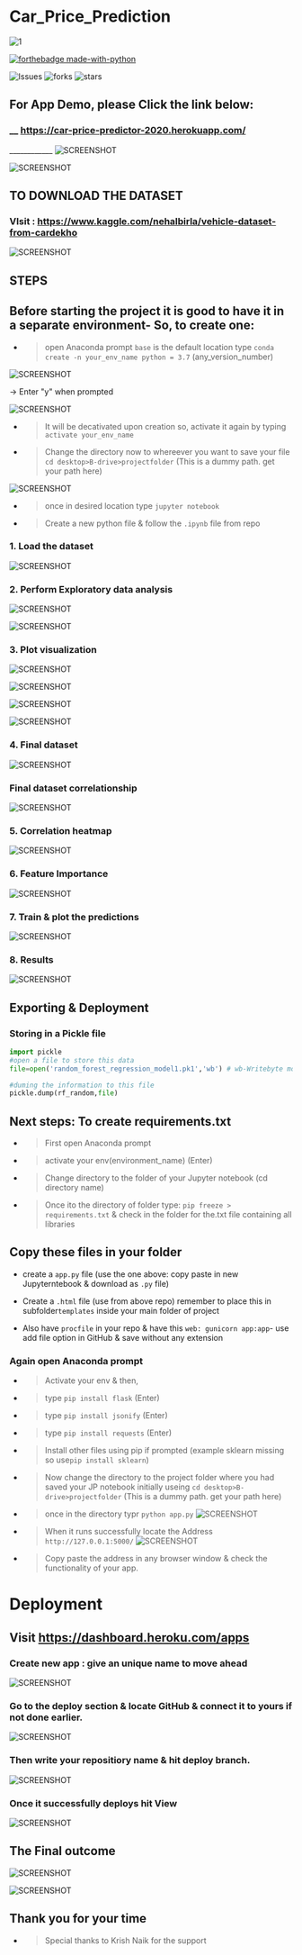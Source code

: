 # Car_Price_Prediction

![1](https://github-readme-stats.vercel.app/api/top-langs/?username=mohammedaz33m&theme=blue-green)

[![forthebadge made-with-python](http://ForTheBadge.com/images/badges/made-with-python.svg)](https://www.python.org/)


![Issues](https://img.shields.io/github/issues/mohammedaz33m/Car_Price_Prediction?style=plastic) ![forks](https://img.shields.io/github/forks/mohammedaz33m/Car_Price_Prediction?style=plastic) ![stars](https://img.shields.io/github/stars/mohammedaz33m/Car_Price_Prediction?style=plastic)

## For App Demo, please Click the link below:
### __ https://car-price-predictor-2020.herokuapp.com/

 ____________ ![SCREENSHOT](https://github.com/mohammedaz33m/Car_Price_Prediction/blob/main/Images/app_layout.JPG) 

![SCREENSHOT](https://github.com/mohammedaz33m/Car_Price_Prediction/blob/main/Images/htmledit.JPG)



## TO DOWNLOAD THE DATASET 
### VIsit : https://www.kaggle.com/nehalbirla/vehicle-dataset-from-cardekho

![SCREENSHOT](https://github.com/mohammedaz33m/Car_Price_Prediction/blob/main/Images/Kaggle_data.JPG)

## STEPS

## Before starting the project it is good to have it in a separate environment- So, to create one:

- > open Anaconda prompt ```base``` is the default location type ```conda create -n your_env_name python = 3.7``` (any_version_number)

![SCREENSHOT](https://github.com/mohammedaz33m/Car_Price_Prediction/blob/main/Images/a0.JPG)

-> Enter "y" when prompted 

![SCREENSHOT](https://github.com/mohammedaz33m/Car_Price_Prediction/blob/main/Images/a1.JPG)

- > It will be decativated upon creation so, activate it again by typing ```activate your_env_name```

- > Change the directory now to whereever you want to save your file ```cd desktop>B-drive>projectfolder```  (This is a dummy path. get your path here) 

![SCREENSHOT](https://github.com/mohammedaz33m/Car_Price_Prediction/blob/main/Images/path.JPG)

- > once in desired location type  ```jupyter notebook```

- > Create a new python file & follow the ```.ipynb``` file from repo

### 1. Load the dataset 
![SCREENSHOT](https://github.com/mohammedaz33m/Car_Price_Prediction/blob/main/Images/initialdata.JPG)

### 2. Perform Exploratory data analysis 
![SCREENSHOT](https://github.com/mohammedaz33m/Car_Price_Prediction/blob/main/Images/nullcheck.JPG)  

![SCREENSHOT](https://github.com/mohammedaz33m/Car_Price_Prediction/blob/main/Images/describe.JPG)  

### 3. Plot visualization
![SCREENSHOT](https://github.com/mohammedaz33m/Car_Price_Prediction/blob/main/Images/owner.JPG)   

![SCREENSHOT](https://github.com/mohammedaz33m/Car_Price_Prediction/blob/main/Images/year.JPG)

![SCREENSHOT](https://github.com/mohammedaz33m/Car_Price_Prediction/blob/main/Images/fueltype.JPG)

![SCREENSHOT](https://github.com/mohammedaz33m/Car_Price_Prediction/blob/main/Images/kmdriven.JPG)


### 4. Final dataset 
 ![SCREENSHOT](https://github.com/mohammedaz33m/Car_Price_Prediction/blob/main/Images/finaldata.JPG)

### Final dataset correlationship
 ![SCREENSHOT](https://github.com/mohammedaz33m/Car_Price_Prediction/blob/main/Images/finalcorr.JPG)
 
### 5. Correlation heatmap
 ![SCREENSHOT](https://github.com/mohammedaz33m/Car_Price_Prediction/blob/main/Images/corrheatmap.JPG)
 
### 6. Feature Importance 
 ![SCREENSHOT](https://github.com/mohammedaz33m/Car_Price_Prediction/blob/main/Images/featureimp.JPG)

### 7. Train & plot the predictions
 ![SCREENSHOT](https://github.com/mohammedaz33m/Car_Price_Prediction/blob/main/Images/predictions.JPG)
 
### 8. Results 
 ![SCREENSHOT](https://github.com/mohammedaz33m/Car_Price_Prediction/blob/main/Images/results.JPG)
 
## Exporting & Deployment

### Storing in a Pickle file

```python
import pickle
#open a file to store this data
file=open('random_forest_regression_model1.pk1','wb') # wb-Writebyte mode

#duming the information to this file
pickle.dump(rf_random,file)
```
## Next steps: To create requirements.txt

- > First open Anaconda prompt 

- > activate your env(environment_name) (Enter) 

- > Change directory to the folder of your Jupyter notebook (cd directory name)

- > Once ito the directory of folder type:  ```pip freeze > requirements.txt``` & check in the folder for the.txt file containing all libraries

## Copy these files in your folder

- create a ```app.py``` file (use the one above: copy paste in new Jupyterntebook & download as ```.py``` file)

- Create a ```.html``` file (use from above repo) remember to place this in subfolder```templates``` inside your main folder of project

- Also have ```procfile``` in your repo & have this ```web: gunicorn app:app```- use add file option in GitHub & save without any extension

### Again open Anaconda prompt

- > Activate your env & then, 

- > type ```pip install flask``` (Enter) 

- > type ```pip install jsonify``` (Enter)

- > type ```pip install requests``` (Enter)

- > Install other files using pip if prompted (example sklearn missing so use```pip install sklearn```)

- > Now change the directory to the project folder where you had saved your JP notebook initially useing ```cd desktop>B-drive>projectfolder``` (This is a dummy path. get your path here)

- > once in the directory typr ```python app.py```
![SCREENSHOT](https://github.com/mohammedaz33m/Car_Price_Prediction/blob/main/Images/app.JPG)

- > When it runs successfully locate the Address ```http://127.0.0.1:5000/```
![SCREENSHOT](https://github.com/mohammedaz33m/Car_Price_Prediction/blob/main/Images/address.JPG)

- > Copy paste the address in any browser window & check the functionality of your app.


# Deployment 

## Visit https://dashboard.heroku.com/apps

### Create new app : give an unique name to move ahead
![SCREENSHOT](https://github.com/mohammedaz33m/Car_Price_Prediction/blob/main/Images/heroku.JPG)

### Go to the deploy section & locate GitHub & connect it to yours if not done earlier.
![SCREENSHOT](https://github.com/mohammedaz33m/Car_Price_Prediction/blob/main/Images/deploy.JPG)

### Then write your repositiory name & hit deploy branch.
![SCREENSHOT](https://github.com/mohammedaz33m/Car_Price_Prediction/blob/main/Images/branch.JPG)

### Once it successfully deploys hit View
![SCREENSHOT](https://github.com/mohammedaz33m/Car_Price_Prediction/blob/main/Images/view.JPG)

## The Final outcome
![SCREENSHOT](https://github.com/mohammedaz33m/Car_Price_Prediction/blob/main/Images/final1.png)

![SCREENSHOT](https://github.com/mohammedaz33m/Car_Price_Prediction/blob/main/Images/final2.jpg)

## Thank you for your time





- >  Special thanks to Krish Naik for the support
